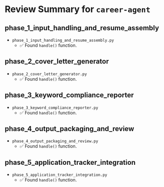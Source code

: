# Review Summary for `career-agent`

## phase_1_input_handling_and_resume_assembly
- `phase_1_input_handling_and_resume_assembly.py`
  - ✅ Found `handle()` function.
## phase_2_cover_letter_generator
- `phase_2_cover_letter_generator.py`
  - ✅ Found `handle()` function.
## phase_3_keyword_compliance_reporter
- `phase_3_keyword_compliance_reporter.py`
  - ✅ Found `handle()` function.
## phase_4_output_packaging_and_review
- `phase_4_output_packaging_and_review.py`
  - ✅ Found `handle()` function.
## phase_5_application_tracker_integration
- `phase_5_application_tracker_integration.py`
  - ✅ Found `handle()` function.